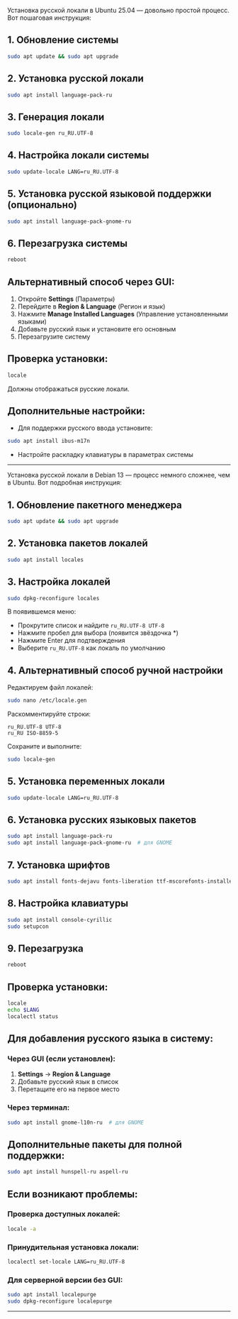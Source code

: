 Установка русской локали в Ubuntu 25.04 — довольно простой процесс. Вот пошаговая инструкция:

## 1. Обновление системы
```bash
sudo apt update && sudo apt upgrade
```

## 2. Установка русской локали
```bash
sudo apt install language-pack-ru
```

## 3. Генерация локали
```bash
sudo locale-gen ru_RU.UTF-8
```

## 4. Настройка локали системы
```bash
sudo update-locale LANG=ru_RU.UTF-8
```

## 5. Установка русской языковой поддержки (опционально)
```bash
sudo apt install language-pack-gnome-ru
```

## 6. Перезагрузка системы
```bash
reboot
```

## Альтернативный способ через GUI:

1. Откройте **Settings** (Параметры)
2. Перейдите в **Region & Language** (Регион и язык)
3. Нажмите **Manage Installed Languages** (Управление установленными языками)
4. Добавьте русский язык и установите его основным
5. Перезагрузите систему

## Проверка установки:
```bash
locale
```
Должны отображаться русские локали.

## Дополнительные настройки:
- Для поддержки русского ввода установите:
```bash
sudo apt install ibus-m17n
```
- Настройте раскладку клавиатуры в параметрах системы

-----------------------------------

Установка русской локали в Debian 13 — процесс немного сложнее, чем в Ubuntu. Вот подробная инструкция:

## 1. Обновление пакетного менеджера
```bash
sudo apt update && sudo apt upgrade
```

## 2. Установка пакетов локалей
```bash
sudo apt install locales
```

## 3. Настройка локалей
```bash
sudo dpkg-reconfigure locales
```
В появившемся меню:
- Прокрутите список и найдите `ru_RU.UTF-8 UTF-8`
- Нажмите пробел для выбора (появится звёздочка *)
- Нажмите Enter для подтверждения
- Выберите `ru_RU.UTF-8` как локаль по умолчанию

## 4. Альтернативный способ ручной настройки
Редактируем файл локалей:
```bash
sudo nano /etc/locale.gen
```
Раскомментируйте строки:
```
ru_RU.UTF-8 UTF-8
ru_RU ISO-8859-5
```
Сохраните и выполните:
```bash
sudo locale-gen
```

## 5. Установка переменных локали
```bash
sudo update-locale LANG=ru_RU.UTF-8
```

## 6. Установка русских языковых пакетов
```bash
sudo apt install language-pack-ru
sudo apt install language-pack-gnome-ru  # для GNOME
```

## 7. Установка шрифтов
```bash
sudo apt install fonts-dejavu fonts-liberation ttf-mscorefonts-installer
```

## 8. Настройка клавиатуры
```bash
sudo apt install console-cyrillic
sudo setupcon
```

## 9. Перезагрузка
```bash
reboot
```

## Проверка установки:
```bash
locale
echo $LANG
localectl status
```

## Для добавления русского языка в систему:

### Через GUI (если установлен):
1. **Settings** → **Region & Language**
2. Добавьте русский язык в список
3. Перетащите его на первое место

### Через терминал:
```bash
sudo apt install gnome-l10n-ru  # для GNOME
```

## Дополнительные пакеты для полной поддержки:
```bash
sudo apt install hunspell-ru aspell-ru
```

## Если возникают проблемы:

### Проверка доступных локалей:
```bash
locale -a
```

### Принудительная установка локали:
```bash
localectl set-locale LANG=ru_RU.UTF-8
```

### Для серверной версии без GUI:
```bash
sudo apt install localepurge
sudo dpkg-reconfigure localepurge
```

-----------------------------------

